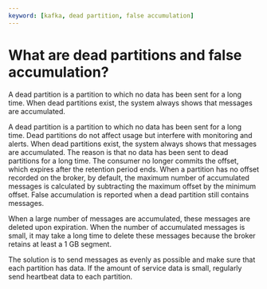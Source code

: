 ```yaml
---
keyword: [kafka, dead partition, false accumulation]
---
```


# What are dead partitions and false accumulation?

A dead partition is a partition to which no data has been sent for a long time. When dead partitions exist, the system always shows that messages are accumulated.

A dead partition is a partition to which no data has been sent for a long time. Dead partitions do not affect usage but interfere with monitoring and alerts. When dead partitions exist, the system always shows that messages are accumulated. The reason is that no data has been sent to dead partitions for a long time. The consumer no longer commits the offset, which expires after the retention period ends. When a partition has no offset recorded on the broker, by default, the maximum number of accumulated messages is calculated by subtracting the maximum offset by the minimum offset. False accumulation is reported when a dead partition still contains messages.

When a large number of messages are accumulated, these messages are deleted upon expiration. When the number of accumulated messages is small, it may take a long time to delete these messages because the broker retains at least a 1 GB segment.

The solution is to send messages as evenly as possible and make sure that each partition has data. If the amount of service data is small, regularly send heartbeat data to each partition.

